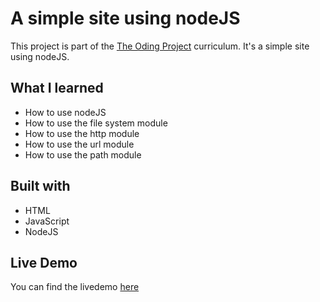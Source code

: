 # A simple site using nodeJS

This project is part of the [The Oding Project](https://www.theodinproject.com/lessons/nodejs-basic-informational-site) curriculum. It's a simple site using nodeJS.

## What I learned

- How to use nodeJS
- How to use the file system module
- How to use the http module
- How to use the url module
- How to use the path module

## Built with

- HTML
- JavaScript
- NodeJS

## Live Demo

You can find the livedemo [here]()
